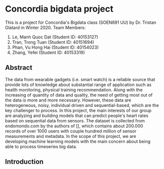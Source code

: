 # Concordia bigdata project
This is a project for Concordia's Bigdata class (SOEN691 UU) by Dr. Tristan Glatard in Winter 2020.
Team Members:
1. Le, Manh Quoc Dat (Student ID: 40153127)
2. Tran, Trong Tuan (Student ID: 40151694)  
3. Phan, Vu Hong Hai (Student ID: 40154023)
4. Zhang, Yefei (Student ID: 40153319)

<!--
The team will work on both topics in this project: dataset analysis and algorithm implementation, for tackling of an e-commerce recommedation system's problem. The dataset will be a open one from Kaggle or some other alternative open sources. 

There are some prominent candidate datasets:
1. Elo Merchant Category Recommendation, Kaggle: https://www.kaggle.com/c/elo-merchant-category-recommendation
2. Amazon Review Data 2018: https://nijianmo.github.io/amazon/index.html
3. Goodreads Book Reviews: https://sites.google.com/eng.ucsd.edu/ucsdbookgraph/home

Regarding to the algorithms, there are a lot of them and we need choose based on the actual performance of experiments. We will try one method to be mentioned in the class like collaborative filter, plus mightbe one that is not inside the class, and come up with a comparison in evaluation of both methods, with a typical Root-Mean-Square Error (RMSE) as the indicator.
-->

## Abstract
The data from wearable gadgets (i.e. smart watch) is a reliable source that provide lots of knowledge about substantial range of application such as health monitoring, physical training recommendation. Along with the increasing of quantity of data and quality, the need of getting most out of the data is more and more necessary. However, these data are heterogeneous, noisy, individual driven and sequential-based, which are the key challenger to process. In this project, the main interests of our group are analyzing and building models that can predict people's heart rates based on sequential data from sensors. The dataset is collected from endomondo.com by the authors of [], which contains about 200.000 records of over 1000 users with couple hundred million of sensor measurements and metadata. In the scope of this project, we are developing machine learning models with the main concern about being able to process timeseries big data.

## Introduction
